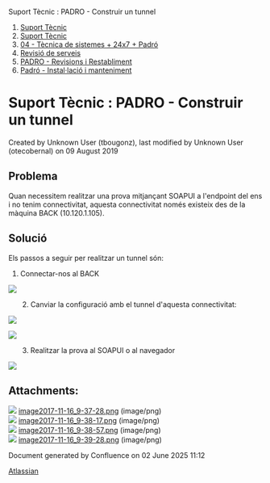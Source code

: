 Suport Tècnic : PADRO - Construir un tunnel  

1.  [Suport Tècnic](index.html)
2.  [Suport Tècnic](13893782.html)
3.  [04 - Tècnica de sistemes + 24x7 + Padró](26313202.html)
4.  [Revisió de serveis](36340340.html)
5.  [PADRO - Revisions i Restabliment](PADRO---Revisions-i-Restabliment_118554712.html)
6.  [Padró - Instal·lació i manteniment](26313622.html)

Suport Tècnic : PADRO - Construir un tunnel
===========================================

Created by Unknown User (tbougonz), last modified by Unknown User (otecobernal) on 09 August 2019

Problema
--------

Quan necessitem realitzar una prova mitjançant SOAPUI a l'endpoint del ens i no tenim connectivitat, aquesta connectivitat només existeix des de la màquina BACK (10.120.1.105).

Solució
-------

Els passos a seguir per realitzar un tunnel són:

1.  Connectar-nos al BACK

![](attachments/26313571/26316667.png)

       2. Canviar la configuració amb el tunnel d'aquesta connectivitat:

![](attachments/26313571/26316668.png)

![](attachments/26313571/26316669.png)

       3. Realitzar la prova al SOAPUI o al navegador

![](attachments/26313571/26316670.png)

  

  

Attachments:
------------

![](images/icons/bullet_blue.gif) [image2017-11-16\_9-37-28.png](attachments/26313571/26316667.png) (image/png)  
![](images/icons/bullet_blue.gif) [image2017-11-16\_9-38-17.png](attachments/26313571/26316668.png) (image/png)  
![](images/icons/bullet_blue.gif) [image2017-11-16\_9-38-57.png](attachments/26313571/26316669.png) (image/png)  
![](images/icons/bullet_blue.gif) [image2017-11-16\_9-39-28.png](attachments/26313571/26316670.png) (image/png)  

Document generated by Confluence on 02 June 2025 11:12

[Atlassian](http://www.atlassian.com/)